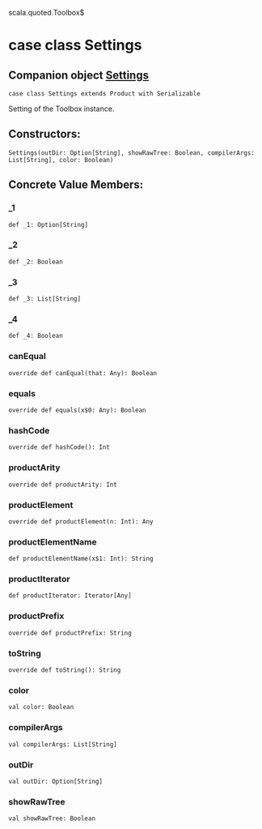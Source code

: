 scala.quoted.Toolbox$
# case class Settings

## Companion object <a href="./Settings$.md">Settings</a>

<pre><code class="language-scala" >case class Settings extends Product with Serializable</pre></code>
Setting of the Toolbox instance.

## Constructors:
<pre><code class="language-scala" >Settings(outDir: Option[String], showRawTree: Boolean, compilerArgs: List[String], color: Boolean)</pre></code>

## Concrete Value Members:
### _1
<pre><code class="language-scala" >def _1: Option[String]</pre></code>

### _2
<pre><code class="language-scala" >def _2: Boolean</pre></code>

### _3
<pre><code class="language-scala" >def _3: List[String]</pre></code>

### _4
<pre><code class="language-scala" >def _4: Boolean</pre></code>

### canEqual
<pre><code class="language-scala" >override def canEqual(that: Any): Boolean</pre></code>

### equals
<pre><code class="language-scala" >override def equals(x$0: Any): Boolean</pre></code>

### hashCode
<pre><code class="language-scala" >override def hashCode(): Int</pre></code>

### productArity
<pre><code class="language-scala" >override def productArity: Int</pre></code>

### productElement
<pre><code class="language-scala" >override def productElement(n: Int): Any</pre></code>

### productElementName
<pre><code class="language-scala" >def productElementName(x$1: Int): String</pre></code>

### productIterator
<pre><code class="language-scala" >def productIterator: Iterator[Any]</pre></code>

### productPrefix
<pre><code class="language-scala" >override def productPrefix: String</pre></code>

### toString
<pre><code class="language-scala" >override def toString(): String</pre></code>

### color
<pre><code class="language-scala" >val color: Boolean</pre></code>

### compilerArgs
<pre><code class="language-scala" >val compilerArgs: List[String]</pre></code>

### outDir
<pre><code class="language-scala" >val outDir: Option[String]</pre></code>

### showRawTree
<pre><code class="language-scala" >val showRawTree: Boolean</pre></code>

